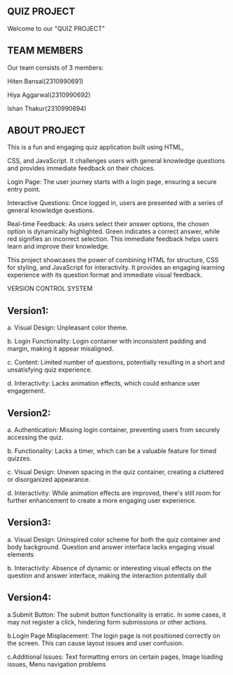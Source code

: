 ## QUIZ PROJECT
Welcome to our "QUIZ PROJECT"
## TEAM MEMBERS

Our team consists of 3 members:

Hiten Bansal(2310990691)

Hiya Aggarwal(2310990692)

Ishan Thakur(2310990694)

## ABOUT PROJECT

This is a fun and engaging quiz application built using HTML,

CSS, and JavaScript. It challenges users with general knowledge questions and provides immediate feedback on their choices.

Login Page: The user journey starts with a login page, ensuring a secure entry point. 

Interactive Questions: Once logged in, users are presented with a series of general knowledge questions. 

Real-time Feedback: As users select their answer options, the chosen option is dynamically highlighted. Green indicates a correct answer, while red signifies an incorrect selection. This immediate feedback helps users learn and improve their knowledge.

This project showcases the power of combining HTML for structure, CSS for styling, and JavaScript for interactivity. It provides an engaging learning experience with its question format and immediate visual feedback.

VERSION CONTROL SYSTEM

## Version1: 

a. Visual Design:
  Unpleasant color theme.
  
b. Login Functionality:
   Login container with inconsistent padding and margin, making it appear misaligned.
   
c. Content:
    Limited number of questions, potentially resulting in a short and unsatisfying quiz experience.
    
d. Interactivity:
    Lacks animation effects, which could enhance user engagement.


## Version2:
a. Authentication:
    Missing login container, preventing users from securely accessing the quiz.
    
b. Functionality:
    Lacks a timer, which can be a valuable feature for timed quizzes.
    
c. Visual Design:
    Uneven spacing in the quiz container, creating a cluttered or disorganized appearance.
    
d. Interactivity:
    While animation effects are improved, there's still room for further enhancement to create a more engaging user experience.

## Version3:
a. Visual Design:
    Uninspired color scheme for both the quiz container and body background.
    Question and answer interface lacks engaging visual elements
    

b. Interactivity:
     Absence of dynamic or interesting visual effects on the question and answer interface, making the interaction potentially dull
     
## Version4: 

a.Submit Button:
The submit button functionality is erratic. In some cases, it may not register a click, hindering form submissions or other actions.


b.Login Page Misplacement: 
  The login page is not positioned correctly on the screen. This can cause layout issues and user confusion.
  
c.Additional Issues:
  Text formatting errors on certain pages, Image loading issues, Menu navigation problems
